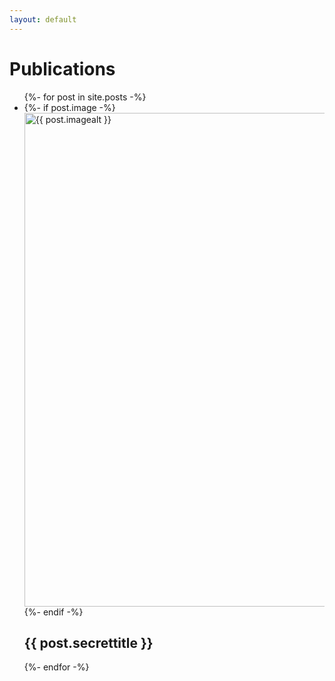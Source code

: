```yaml
---
layout: default
---
```

<p>
  <h1 class="postborder">
  Publications
  </h1>
</p>
<ul class="list-1">
  {%- for post in site.posts -%}
    <li>
      {%- if post.image -%}
        <a href="{{ post.url | relative_url }}">
          <img src="{{- post.image | relative_url -}}" 
               alt="{{ post.imagealt }}" 
               width="790"
          >
        </a>
      {%- endif -%}
        <h2 class="postborder">
            {{ post.secrettitle }}
        </h2>
    </li>
  {%- endfor -%}
</ul>